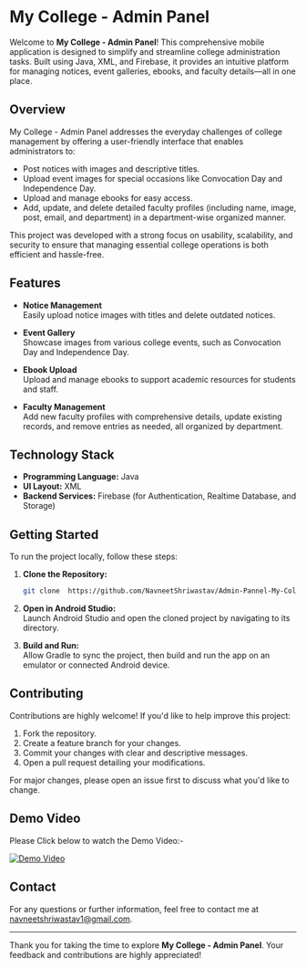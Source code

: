 # My College - Admin Panel

Welcome to **My College - Admin Panel**! This comprehensive mobile application is designed to simplify and streamline college administration tasks. Built using Java, XML, and Firebase, it provides an intuitive platform for managing notices, event galleries, ebooks, and faculty details—all in one place.

## Overview

My College - Admin Panel addresses the everyday challenges of college management by offering a user-friendly interface that enables administrators to:
- Post notices with images and descriptive titles.
- Upload event images for special occasions like Convocation Day and Independence Day.
- Upload and manage ebooks for easy access.
- Add, update, and delete detailed faculty profiles (including name, image, post, email, and department) in a department-wise organized manner.

This project was developed with a strong focus on usability, scalability, and security to ensure that managing essential college operations is both efficient and hassle-free.

## Features

- **Notice Management**  
  Easily upload notice images with titles and delete outdated notices.

- **Event Gallery**  
  Showcase images from various college events, such as Convocation Day and Independence Day.

- **Ebook Upload**  
  Upload and manage ebooks to support academic resources for students and staff.

- **Faculty Management**  
  Add new faculty profiles with comprehensive details, update existing records, and remove entries as needed, all organized by department.

## Technology Stack

- **Programming Language:** Java  
- **UI Layout:** XML  
- **Backend Services:** Firebase (for Authentication, Realtime Database, and Storage)

## Getting Started

To run the project locally, follow these steps:

1. **Clone the Repository:**
   ```bash
   git clone  https://github.com/NavneetShriwastav/Admin-Pannel-My-College.git
   ```
2. **Open in Android Studio:**  
   Launch Android Studio and open the cloned project by navigating to its directory.

3. **Build and Run:**  
   Allow Gradle to sync the project, then build and run the app on an emulator or connected Android device.

## Contributing

Contributions are highly welcome! If you'd like to help improve this project:
1. Fork the repository.
2. Create a feature branch for your changes.
3. Commit your changes with clear and descriptive messages.
4. Open a pull request detailing your modifications.

For major changes, please open an issue first to discuss what you'd like to change.

## Demo Video

Please Click below to watch the Demo Video:-

[![Demo Video](https://m.media-amazon.com/images/I/61yoxKi1PaL.png)](https://youtu.be/iu6-JKKgSug?si=SuMriDBiqPrYfT1e)

## Contact

For any questions or further information, feel free to contact me at [navneetshriwastav1@gmail.com](mailto:navneetshriwastavl@gmail.com).

---

Thank you for taking the time to explore **My College - Admin Panel**. Your feedback and contributions are highly appreciated!


